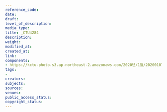 ```yaml
---
reference_code: 
date: 
draft: 
level_of_description: 
media_type: 
title: _CTU4284
description: 
weight: 
modified_at: 
created_at: 
link: 
components:
- https://kctu-photo.s3.ap-northeast-2.amazonaws.com/2020년/1월/20200107_쌍용차지부+마지막+해고자+46명+사회적+합의에+따른+출근+투쟁/_CTU4284.jpg
tags:
- 
creators: 
subjects: 
sources: 
venues: 
public_access_status: 
copyright_status: 
---
```


